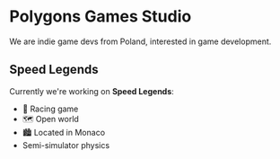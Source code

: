# Polygons Games Studio

We are indie game devs from Poland, interested in game development.

## Speed Legends

Currently we're working on **Speed Legends**:
- 🚗 Racing game
- 🗺 Open world
- 🏙 Located in Monaco
- Semi-simulator physics

<!--

**Here are some ideas to get you started:**

🙋‍♀️ A short introduction - what is your organization all about?
🌈 Contribution guidelines - how can the community get involved?
👩‍💻 Useful resources - where can the community find your docs? Is there anything else the community should know?
🍿 Fun facts - what does your team eat for breakfast?
🧙 Remember, you can do mighty things with the power of [Markdown](https://docs.github.com/github/writing-on-github/getting-started-with-writing-and-formatting-on-github/basic-writing-and-formatting-syntax)
-->
